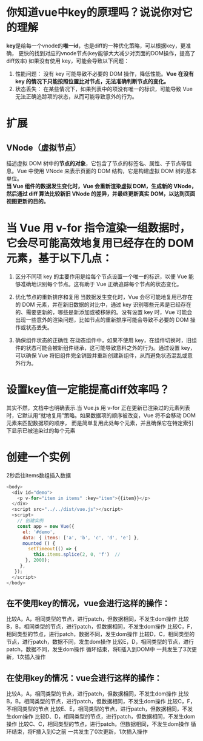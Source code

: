 # 你知道vue中key的原理吗？说说你对它的理解

**key**是给每一个vnode的**唯一id**，也是diff的一种优化策略，可以根据key，更准确， 更快的找到对应的vnode节点(key能够大大减少对页面的DOM操作，提高了diff效率)
如果没有使用 key，可能会导致以下问题：
1. 性能问题： 没有 key 可能导致不必要的 DOM 操作，降低性能。**Vue 在没有 key 的情况下只能按照位置比对节点，无法准确判断节点的变化。**
2. 状态丢失： 在某些情况下，如果列表中的项没有唯一的标识，可能导致 Vue 无法正确追踪项的状态，从而可能导致意外的行为。

# 扩展
## VNode（虚拟节点）
描述虚拟 DOM 树中的**节点的对象**，它包含了节点的标签名、属性、子节点等信息。Vue 中使用 VNode 来表示页面的 DOM 结构，它是构建虚拟 DOM 树的基本单位。  
**当 Vue 组件的数据发生变化时，Vue 会重新渲染虚拟 DOM，生成新的 VNode，然后通过 diff 算法比较新旧 VNode 的差异，并最终更新真实 DOM，以达到页面视图更新的目的。**

# 当 Vue 用 v-for 指令渲染一组数据时，它会尽可能高效地复用已经存在的 DOM 元素，基于以下几点：

1. 区分不同项
key 的主要作用是给每个节点设置一个唯一的标识，以便 Vue 能够准确地识别每个节点。这有助于 Vue 正确追踪每个节点的状态变化。

2. 优化节点的重新排序和复用
当数据发生变化时，Vue 会尽可能地复用已存在的 DOM 元素，并在新旧数据的对比中，通过 key 识别哪些元素是已经存在的、需要更新的，哪些是新添加或被移除的。没有设置 key 时，Vue 可能会出现一些意外的渲染问题，比如节点的重新排序可能会导致不必要的 DOM 操作或状态丢失。

3. 确保组件状态的正确性
在动态组件中，如果不使用 key，在组件切换时，旧组件的状态可能会被新组件继承，这可能导致意料之外的行为。通过设置 key，可以确保 Vue 将旧组件完全销毁并重新创建新组件，从而避免状态混乱或意外行为。

# 设置key值一定能提高diff效率吗？
其实不然，文档中也明确表示.当 Vue.js 用 v-for 正在更新已渲染过的元素列表时，它默认用“就地复用”策略。如果数据项的顺序被改变，Vue 将不会移动 DOM 元素来匹配数据项的顺序， 而是简单复用此处每个元素，并且确保它在特定索引下显示已被渲染过的每个元素

# 创建一个实例
2秒后往items数组插入数据
```javascript
<body>
  <div id="demo">
    <p v-for="item in items" :key="item">{{item}}</p>
  </div>
  <script src="../../dist/vue.js"></script>
  <script>
    // 创建实例
    const app = new Vue({
      el: '#demo',
      data: { items: ['a', 'b', 'c', 'd', 'e'] },
      mounted () {
        setTimeout(() => { 
          this.items.splice(2, 0, 'f')  // 
       }, 2000);
     },
   });
  </script>
</body>
```
## 在不使用key的情况，vue会进行这样的操作：
比较A，A，相同类型的节点，进行patch，但数据相同，不发生dom操作
比较B，B，相同类型的节点，进行patch，但数据相同，不发生dom操作
比较C，F，相同类型的节点，进行patch，数据不同，发生dom操作
比较D，C，相同类型的节点，进行patch，数据不同，发生dom操作
比较E，D，相同类型的节点，进行patch，数据不同，发生dom操作
循环结束，将E插入到DOM中
一共发生了3次更新，1次插入操作

## 在使用key的情况：vue会进行这样的操作：
比较A，A，相同类型的节点，进行patch，但数据相同，不发生dom操作
比较B，B，相同类型的节点，进行patch，但数据相同，不发生dom操作
比较C，F，不相同类型的节点
比较E、E，相同类型的节点，进行patch，但数据相同，不发生dom操作
比较D、D，相同类型的节点，进行patch，但数据相同，不发生dom操作
比较C、C，相同类型的节点，进行patch，但数据相同，不发生dom操作
循环结束，将F插入到C之前
一共发生了0次更新，1次插入操作